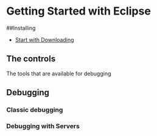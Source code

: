 # Getting Started with Eclipse

##Installing

* [Start with Downloading](./Download.html)

## The controls
The tools that are available for debugging 


## Debugging

### Classic debugging



### Debugging with Servers 
